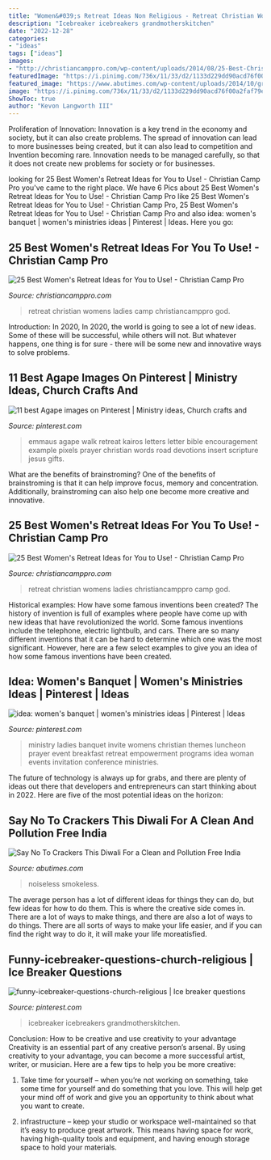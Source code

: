 ```yaml
---
title: "Women&#039;s Retreat Ideas Non Religious - Retreat Christian Womens Ladies Christiancamppro Camp God"
description: "Icebreaker icebreakers grandmotherskitchen"
date: "2022-12-28"
categories:
- "ideas"
tags: ["ideas"]
images:
- "http://christiancamppro.com/wp-content/uploads/2014/08/25-Best-Christian-Womens-Retreat-Ideas-682x1024.png"
featuredImage: "https://i.pinimg.com/736x/11/33/d2/1133d229dd90acd76f00a2faf79ead3f--walk-to-emmaus-agape.jpg"
featured_image: "https://www.abutimes.com/wp-content/uploads/2014/10/green-diwali.jpg"
image: "https://i.pinimg.com/736x/11/33/d2/1133d229dd90acd76f00a2faf79ead3f--walk-to-emmaus-agape.jpg"
ShowToc: true
author: "Kevon Langworth III"
---
```



Proliferation of Innovation:
Innovation is a key trend in the economy and society, but it can also create problems. The spread of innovation can lead to more businesses being created, but it can also lead to competition and Invention becoming rare. Innovation needs to be managed carefully, so that it does not create new problems for society or for businesses.

	

		
looking for 25 Best Women&#039;s Retreat Ideas for You to Use! - Christian Camp Pro you've came to the right place. We have 6 Pics about 25 Best Women&#039;s Retreat Ideas for You to Use! - Christian Camp Pro like 25 Best Women&#039;s Retreat Ideas for You to Use! - Christian Camp Pro, 25 Best Women&#039;s Retreat Ideas for You to Use! - Christian Camp Pro and also idea: women&#039;s banquet | women&#039;s ministries ideas | Pinterest | Ideas. Here you go:
		
    
## 25 Best Women&#039;s Retreat Ideas For You To Use! - Christian Camp Pro

<img loading=lazy src="http://christiancamppro.com/wp-content/uploads/2014/08/25-Best-Christian-Womens-Retreat-Ideas.png" onerror="this.onerror=null;this.src='https://tse2.mm.bing.net/th?id=OIP.foaT3InSL4cGRe-egmJrHQHaLG&amp;pid=15.1';" alt="25 Best Women&#039;s Retreat Ideas for You to Use! - Christian Camp Pro">

_Source: christiancamppro.com_

>retreat christian womens ladies camp christiancamppro god. 

	

Introduction: In 2020,
In 2020, the world is going to see a lot of new ideas. Some of these will be successful, while others will not. But whatever happens, one thing is for sure - there will be some new and innovative ways to solve problems.

    
## 11 Best Agape Images On Pinterest | Ministry Ideas, Church Crafts And

<img loading=lazy src="https://i.pinimg.com/736x/11/33/d2/1133d229dd90acd76f00a2faf79ead3f--walk-to-emmaus-agape.jpg" onerror="this.onerror=null;this.src='https://tse1.mm.bing.net/th?id=OIP.UP3zhoY-QL8bdofKDdG54AHaJ3&amp;pid=15.1';" alt="11 best Agape images on Pinterest | Ministry ideas, Church crafts and">

_Source: pinterest.com_

>emmaus agape walk retreat kairos letters letter bible encouragement example pixels prayer christian words road devotions insert scripture jesus gifts. 

	

What are the benefits of brainstroming?
One of the benefits of brainstroming is that it can help improve focus, memory and concentration. Additionally, brainstroming can also help one become more creative and innovative.

    
## 25 Best Women&#039;s Retreat Ideas For You To Use! - Christian Camp Pro

<img loading=lazy src="http://christiancamppro.com/wp-content/uploads/2014/08/25-Best-Christian-Womens-Retreat-Ideas-682x1024.png" onerror="this.onerror=null;this.src='https://tse3.mm.bing.net/th?id=OIP.i82MLSiyS4_BtXVvKo3UnwHaLH&amp;pid=15.1';" alt="25 Best Women&#039;s Retreat Ideas for You to Use! - Christian Camp Pro">

_Source: christiancamppro.com_

>retreat christian womens ladies christiancamppro camp god. 

	

Historical examples: How have some famous inventions been created?
The history of invention is full of examples where people have come up with new ideas that have revolutionized the world. Some famous inventions include the telephone, electric lightbulb, and cars. There are so many different inventions that it can be hard to determine which one was the most significant. However, here are a few select examples to give you an idea of how some famous inventions have been created.

    
## Idea: Women&#039;s Banquet | Women&#039;s Ministries Ideas | Pinterest | Ideas

<img loading=lazy src="https://i.pinimg.com/originals/95/5d/d6/955dd600f9b2fe1f8853fa218c292fb6.jpg" onerror="this.onerror=null;this.src='https://tse1.mm.bing.net/th?id=OIP.Hc6-8I39sN78GhFH5yUGaQHaJl&amp;pid=15.1';" alt="idea: women&#039;s banquet | women&#039;s ministries ideas | Pinterest | Ideas">

_Source: pinterest.com_

>ministry ladies banquet invite womens christian themes luncheon prayer event breakfast retreat empowerment programs idea woman events invitation conference ministries. 

	

The future of technology is always up for grabs, and there are plenty of ideas out there that developers and entrepreneurs can start thinking about in 2022. Here are five of the most potential ideas on the horizon:

    
## Say No To Crackers This Diwali For A Clean And Pollution Free India

<img loading=lazy src="https://www.abutimes.com/wp-content/uploads/2014/10/green-diwali.jpg" onerror="this.onerror=null;this.src='https://tse2.mm.bing.net/th?id=OIP.57DjrYzY8pE_4eWrd5eZ0QHaHa&amp;pid=15.1';" alt="Say No To Crackers This Diwali For a Clean and Pollution Free India">

_Source: abutimes.com_

>noiseless smokeless. 

	

The average person has a lot of different ideas for things they can do, but few ideas for how to do them. This is where the creative side comes in. There are a lot of ways to make things, and there are also a lot of ways to do things. There are all sorts of ways to make your life easier, and if you can find the right way to do it, it will make your life moreatisfied.

    
## Funny-icebreaker-questions-church-religious | Ice Breaker Questions

<img loading=lazy src="https://i.pinimg.com/originals/77/c2/fa/77c2fa3395651da028b37649ccf92c8b.png" onerror="this.onerror=null;this.src='https://tse2.mm.bing.net/th?id=OIP.tak5iufJTc-LS3pIXgyCKQHaHa&amp;pid=15.1';" alt="funny-icebreaker-questions-church-religious | Ice breaker questions">

_Source: pinterest.com_

>icebreaker icebreakers grandmotherskitchen. 

	

Conclusion: How to be creative and use creativity to your advantage
Creativity is an essential part of any creative person’s arsenal. By using creativity to your advantage, you can become a more successful artist, writer, or musician. Here are a few tips to help you be more creative:
1. Take time for yourself – when you’re not working on something, take some time for yourself and do something that you love. This will help get your mind off of work and give you an opportunity to think about what you want to create.

2. infrastructure – keep your studio or workspace well-maintained so that it’s easy to produce great artwork. This means having space for work, having high-quality tools and equipment, and having enough storage space to hold your materials.


